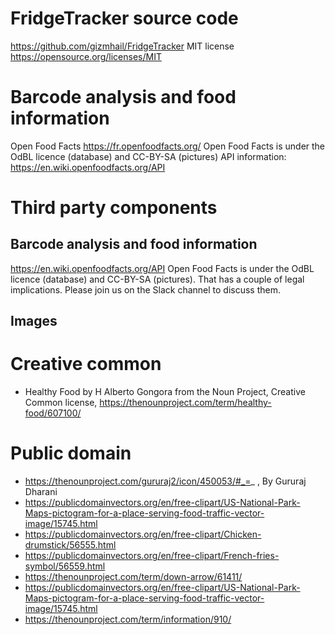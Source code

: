 # FridgeTracker source code
https://github.com/gizmhail/FridgeTracker
MIT license https://opensource.org/licenses/MIT

# Barcode analysis and food information
Open Food Facts https://fr.openfoodfacts.org/
Open Food Facts is under the OdBL licence (database) and CC-BY-SA (pictures)
API information: https://en.wiki.openfoodfacts.org/API

# Third party components
## Barcode analysis and food information
https://en.wiki.openfoodfacts.org/API
Open Food Facts is under the OdBL licence (database) and CC-BY-SA (pictures). That has a couple of legal implications. Please join us on the Slack channel to discuss them.

## Images
# Creative common
- Healthy Food by H Alberto Gongora from the Noun Project, Creative Common license, https://thenounproject.com/term/healthy-food/607100/
# Public domain
- https://thenounproject.com/gururaj2/icon/450053/#_=_ , By Gururaj Dharani
- https://publicdomainvectors.org/en/free-clipart/US-National-Park-Maps-pictogram-for-a-place-serving-food-traffic-vector-image/15745.html
- https://publicdomainvectors.org/en/free-clipart/Chicken-drumstick/56555.html
- https://publicdomainvectors.org/en/free-clipart/French-fries-symbol/56559.html
- https://thenounproject.com/term/down-arrow/61411/
- https://publicdomainvectors.org/en/free-clipart/US-National-Park-Maps-pictogram-for-a-place-serving-food-traffic-vector-image/15745.html
- https://thenounproject.com/term/information/910/

